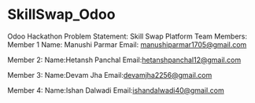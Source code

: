 # SkillSwap_Odoo
Odoo Hackathon
Problem Statement: Skill Swap Platform
Team Members: 
Member 1
Name: Manushi Parmar
Email: manushiparmar1705@gmail.com

Member 2:
Name:Hetansh Panchal
Email:hetanshpanchal12@gmail.com

Member 3:
Name:Devam Jha
Email:devamjha2256@gmail.com

Member 4:
Name:Ishan Dalwadi
Email:ishandalwadi40@gmail.com
